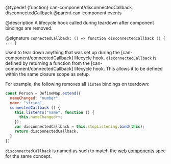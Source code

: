 @typedef {function} can-component/disconnectedCallback disconnectedCallback
@parent can-component.events

@description A lifecycle hook called during teardown after component bindings are removed.

@signature `connectedCallback: () => function disconnectedCallback () { ... }`

Used to tear down anything that was set up during the [can-component/connectedCallback] lifecycle hook. `disconnectedCallback` is defined by returning a function from the [can-component/connectedCallback] lifecycle hook. This allows it to be defined within the same closure scope as setup.

For example, the following removes all `listen` bindings on teardown:

```js
const Person = DefineMap.extend({
  nameChanged: "number",
  name: "string",
  connectedCallback () {
    this.listenTo("name", function () {
      this.nameChanged++;
    });
    var disconnectedCallback = this.stopListening.bind(this);
    return disconnectedCallback;
  }
})
```

`disconnectedCallback` is named as such to match the [web components](https://developers.google.com/web/fundamentals/web-components/customelements#reactions) spec for the same concept.
